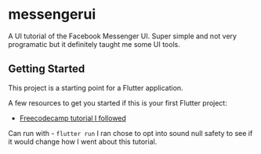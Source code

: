 # messengerui

A UI tutorial of the Facebook Messenger UI. Super simple and not very programatic but it definitely taught me some UI tools.

## Getting Started

This project is a starting point for a Flutter application.

A few resources to get you started if this is your first Flutter project:

- [Freecodecamp tutorial I followed](https://www.freecodecamp.org/news/flutter-messenger-clone/)

Can run with - ```flutter run```
I ran chose to opt into sound null safety to see if it would change how I went about this tutorial.
